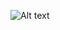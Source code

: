 <img
  src="https://github.com/AdhmAbdein/CallCenterP-POWER-BI-/blob/main/Dashboard.PNG"
  alt="Alt text"
  title="Optional title"
  style="display: inline-block; margin: 0 auto; max-width: 300px">
